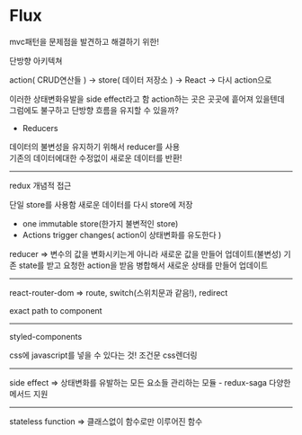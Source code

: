 # Flux

mvc패턴을 문제점을 발견하고 해결하기 위한!  

단방향 아키텍쳐

action( CRUD연산들 ) -> store( 데이터 저장소 ) -> React -> 다시 action으로

이러한 상태변화유발을 side effect라고 함 
action하는 곳은 곳곳에 흩어져 있을텐데 그럼에도 불구하고 단방향 흐름을 유지할 수 있을까?  
- Reducers



데이터의 불변성을 유지하기 위해서 reducer를 사용  
기존의 데이터에대한 수정없이 새로운 데이터를 반환!

--------------------------------------------
redux 개념적 접근

단일 store를 사용함
새로운 데이터를 다시 store에 저장

- one immutable store(한가지 불변적인 store)
- Actions trigger changes( action이 상태변화를 유도한다 )

reducer => 변수의 값을 변화시키는게 아니라 새로운 값을 만들어 업데이트(불변성)
기존 state를 받고 요청한 action을 받음
병합해서 새로운 상태를 만들어 업데이트

----------------------------------------------

react-router-dom => route, switch(스위치문과 같음!), redirect

exact path to component 

-----------------------------------------------

styled-components

css에 javascript를 넣을 수 있다는 것!
조건문 css렌더링

-----------------------------------------------

side effect => 상태변화를 유발하는 모든 요소들
관리하는 모듈 - redux-saga 다양한 메서드 지원

-----------------------------------------------
stateless function => 클래스없이 함수로만 이루어진 함수

